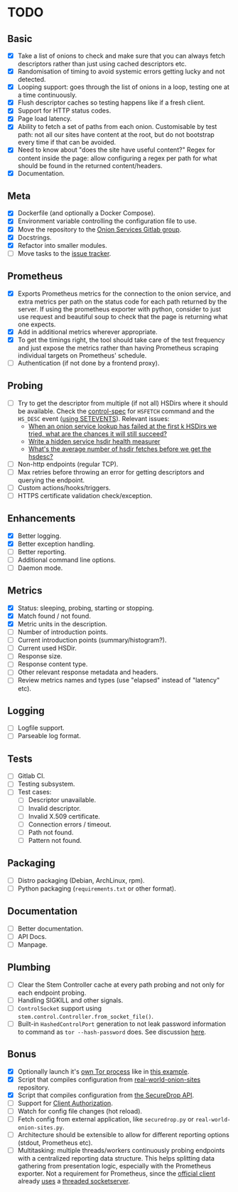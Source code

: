 # TODO

## Basic

* [x] Take a list of onions to check and make sure that you can always fetch
      descriptors rather than just using cached descriptors etc.
* [x] Randomisation of timing to avoid systemic errors getting lucky and not
      detected.
* [x] Looping support: goes through the list of onions in a loop, testing one
      at a time continuously.
* [x] Flush descriptor caches so testing happens like if a fresh client.
* [x] Support for HTTP status codes.
* [x] Page load latency.
* [x] Ability to fetch a set of paths from each onion.
      Customisable by test path: not all our sites have content at the root,
      but do not bootstrap every time if that can be avoided.
* [x] Need to know about "does the site have useful content?"
      Regex for content inside the page: allow configuring a regex per path for
      what should be found in the returned content/headers.
* [x] Documentation.

## Meta

* [x] Dockerfile (and optionally a Docker Compose).
* [x] Environment variable controlling the configuration file to use.
* [x] Move the repository to the [Onion Services Gitlab group](https://gitlab.torproject.org/tpo/onion-services).
* [x] Docstrings.
* [x] Refactor into smaller modules.
* [ ] Move tasks to the [issue tracker](https://gitlab.torproject.org/tpo/onion-services/onionprobe/-/issues).

## Prometheus

* [x] Exports Prometheus metrics for the connection to the onion service, and
      extra metrics per path on the status code for each path returned by the server.
      If using the prometheus exporter with python, consider to just use request and
      beautiful soup to check that the page is returning what one expects.
* [x] Add in additional metrics wherever appropriate.
* [x] To get the timings right, the tool should take care of the test frequency and
      just expose the metrics rather than having Prometheus scraping individual
      targets on Prometheus' schedule.
* [ ] Authentication (if not done by a frontend proxy).

## Probing

* [ ] Try to get the descriptor from multiple (if not all) HSDirs where it
      should be available. Check the [control-spec](https://gitlab.torproject.org/tpo/core/torspec/-/blob/main/control-spec.txt)
      for `HSFETCH` command and the `HS_DESC` event ([using SETEVENTS](https://stem.torproject.org/tutorials/down_the_rabbit_hole.html)).
      Relevant issues:
    * [When an onion service lookup has failed at the first k HSDirs we tried, what are the chances it will still succeed?](https://gitlab.torproject.org/tpo/network-health/analysis/-/issues/28)
    * [Write a hidden service hsdir health measurer](https://gitlab.torproject.org/tpo/network-health/metrics/analysis/-/issues/13209)
    * [What's the average number of hsdir fetches before we get the hsdesc?](https://gitlab.torproject.org/tpo/core/tor/-/issues/13208)
* [ ] Non-http endpoints (regular TCP).
* [ ] Max retries before throwing an error for getting descriptors and querying the endpoint.
* [ ] Custom actions/hooks/triggers.
* [ ] HTTPS certificate validation check/exception.

## Enhancements

* [x] Better logging.
* [x] Better exception handling.
* [ ] Better reporting.
* [ ] Additional command line options.
* [ ] Daemon mode.

## Metrics

* [x] Status: sleeping, probing, starting or stopping.
* [x] Match found / not found.
* [x] Metric units in the description.
* [ ] Number of introduction points.
* [ ] Current introduction points (summary/histogram?).
* [ ] Current used HSDir.
* [ ] Response size.
* [ ] Response content type.
* [ ] Other relevant response metadata and headers.
* [ ] Review metrics names and types (use "elapsed" instead of "latency" etc).

## Logging

* [ ] Logfile support.
* [ ] Parseable log format.

## Tests

* [ ] Gitlab CI.
* [ ] Testing subsystem.
* [ ] Test cases:
  * [ ] Descriptor unavailable.
  * [ ] Invalid descriptor.
  * [ ] Invalid X.509 certificate.
  * [ ] Connection errors / timeout.
  * [ ] Path not found.
  * [ ] Pattern not found.

## Packaging

* [ ] Distro packaging (Debian, ArchLinux, rpm).
* [ ] Python packaging (`requirements.txt` or other format).

## Documentation

* [ ] Better documentation.
* [ ] API Docs.
* [ ] Manpage.

## Plumbing

* [ ] Clear the Stem Controller cache at every path probing and not only for each endpoint probing.
* [ ] Handling SIGKILL and other signals.
* [ ] `ControlSocket` support using `stem.control.Controller.from_socket_file()`.
* [ ] Built-in `HashedControlPort` generation to not leak password information to command as `tor --hash-password` does.
      See discussion [here](https://tor.stackexchange.com/questions/6448/how-does-the-tor-hash-password-option-work#12068).

## Bonus

* [x] Optionally launch it's [own Tor process](https://stem.torproject.org/api/process.html)
      like in [this example](https://stem.torproject.org/tutorials/to_russia_with_love.html#using-pycurl).
* [x] Script that compiles configuration from [real-world-onion-sites](https://github.com/alecmuffett/real-world-onion-sites) repository.
* [x] Script that compiles configuration from [the SecureDrop API](https://securedrop.org/api/v1/directory/).
* [ ] Support for [Client Authorization](https://community.torproject.org/onion-services/advanced/client-auth/).
* [ ] Watch for config file changes (hot reload).
* [ ] Fetch config from external application, like `securedrop.py` or `real-world-onion-sites.py`.
* [ ] Architecture should be extensible to allow for different reporting options (stdout, Prometheus etc).
* [ ] Multitasking: multiple threads/workers continuously probing endpoints
      with a centralized reporting data structure. This helps splitting
      data gathering from presentation logic, especially with the Prometheus
      exporter. Not a requirement for Prometheus, since the [official client](https://github.com/prometheus/client_python)
      already [uses](https://github.com/prometheus/client_python/blob/789b24a47148f63109626958fe2eb1ad9231f9c3/prometheus_client/exposition.py#L142)
      a [threaded socketserver](https://docs.python.org/3.8/library/socketserver.html#socketserver.ThreadingMixIn).
